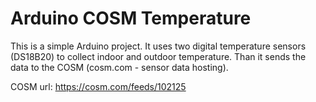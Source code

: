 Arduino COSM Temperature
==============================

This is a simple Arduino project. It uses two digital temperature sensors (DS18B20) to collect indoor and outdoor temperature. Than it sends the data to the COSM (cosm.com - sensor data hosting).

COSM url: https://cosm.com/feeds/102125

